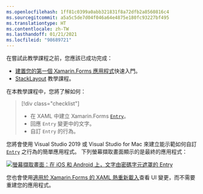 ```yaml
---
ms.openlocfilehash: 1ff81c0399a0abb321831f8a72dfb2a8560816c4
ms.sourcegitcommit: a5a5c5de7d04f046a64e4875e180fc93227bf495
ms.translationtype: HT
ms.contentlocale: zh-TW
ms.lasthandoff: 01/21/2021
ms.locfileid: "98689721"
---
```

在嘗試此教學課程之前，您應該已成功完成：

- [建置您的第一個 Xamarin.Forms 應用程式](~/get-started/first-app/index.md)快速入門。
- [StackLayout](~/get-started/tutorials/stacklayout/index.yml) 教學課程。

在本教學課程中，您將了解如何：

> [!div class="checklist"]
>
> - 在 XAML 中建立 Xamarin.Forms [`Entry`](xref:Xamarin.Forms.Entry)。
> - 回應 `Entry` 變更中的文字。
> - 自訂 `Entry` 的行為。

您將會使用 Visual Studio 2019 或 Visual Studio for Mac 來建立能示範如何自訂 [`Entry`](xref:Xamarin.Forms.Entry) 之行為的簡單應用程式。 下列螢幕擷取畫面顯示的是最終的應用程式：

[![螢幕擷取畫面：在 iOS 和 Android 上，文字由密碼字元遮罩的 Entry](../images/customize-behavior.png "使用密碼字元遮罩的 Entry")](../images/customize-behavior-large.png#lightbox "使用密碼字元遮罩的 Entry")

您也會使用[適用於 Xamarin.Forms 的 XAML 熱重新載入](~/xamarin-forms/xaml/hot-reload.md)查看 UI 變更，而不需要重建您的應用程式。
